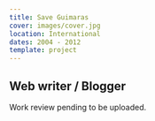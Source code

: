 ```yaml
---
title: Save Guimaras
cover: images/cover.jpg
location: International
dates: 2004 - 2012
template: project
---
```


## Web writer / Blogger

Work review pending to be uploaded.
